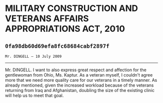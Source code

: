 # MILITARY CONSTRUCTION AND VETERANS AFFAIRS APPROPRIATIONS ACT, 2010
## `0fa98db60d69efa8fc68684cabf2897f`
`Mr. DINGELL — 10 July 2009`

---


Mr. DINGELL. I want to also express great respect and affection for 
the gentlewoman from Ohio, Ms. Kaptur. As a veteran myself, I couldn't 
agree more that we need more quality care for our veterans in a timely 
manner. As already mentioned, given the increased workload because of 
the veterans returning from Iraq and Afghanistan, doubling the size of 
the existing clinic will help us to meet that goal.